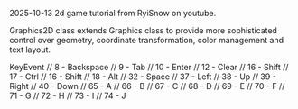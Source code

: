 2025-10-13	2d game tutorial from RyiSnow on youtube.

Graphics2D class extends Graphics class to provide more sophisticated control over geometry, coordinate transformation, color management and text layout.

KeyEvent
//  8 - Backspace
//  9 - Tab
// 10 - Enter
// 12 - Clear
// 16 - Shift
// 17 - Ctrl
// 16 - Shift
// 18 - Alt
// 32 - Space
// 37 - Left
// 38 - Up
// 39 - Right
// 40 - Down
// 65 - A
// 66 - B
// 67 - C
// 68 - D
// 69 - E
// 70 - F
// 71 - G
// 72 - H
// 73 - I
// 74 - J